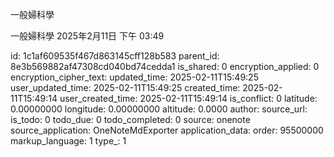 一般婦科學

一般婦科學
2025年2月11日
下午 03:49


id: 1c1af609535f467d863145cff128b583
parent_id: 8e3b569882af47308cd040bd74cedda1
is_shared: 0
encryption_applied: 0
encryption_cipher_text: 
updated_time: 2025-02-11T15:49:25
user_updated_time: 2025-02-11T15:49:25
created_time: 2025-02-11T15:49:14
user_created_time: 2025-02-11T15:49:14
is_conflict: 0
latitude: 0.00000000
longitude: 0.00000000
altitude: 0.0000
author: 
source_url: 
is_todo: 0
todo_due: 0
todo_completed: 0
source: onenote
source_application: OneNoteMdExporter
application_data: 
order: 95500000
markup_language: 1
type_: 1